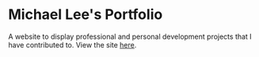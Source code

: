 # Michael Lee's Portfolio

A website to display professional and personal development projects that I have contributed to. View the site [here](https://mclee3360.github.io/).
